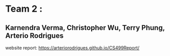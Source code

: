 # Team 2 : 
## Karnendra Verma, Christopher Wu, Terry Phung, Arterio Rodrigues

website report:    https://arteriorodrigues.github.io/CS499Report/